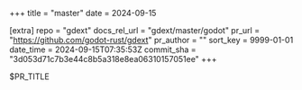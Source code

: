 +++
title = "master"
date = 2024-09-15

[extra]
repo = "gdext"
docs_rel_url = "gdext/master/godot"
pr_url = "https://github.com/godot-rust/gdext"
pr_author = ""
sort_key = 9999-01-01
date_time = 2024-09-15T07:35:53Z
commit_sha = "3d053d71c7b3e44c8b5a318e8ea06310157051ee"
+++

$PR_TITLE
